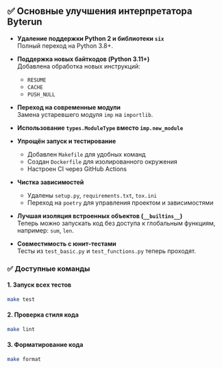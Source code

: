 ## ✅ Основные улучшения интерпретатора Byterun

- **Удаление поддержки Python 2 и библиотеки `six`**  
  Полный переход на Python 3.8+.

- **Поддержка новых байткодов (Python 3.11+)**  
  Добавлена обработка новых инструкций:
  - `RESUME`
  - `CACHE`
  - `PUSH_NULL`

- **Переход на современные модули**  
  Замена устаревшего модуля `imp` на `importlib`.

- **Использование `types.ModuleType` вместо `imp.new_module`**

- **Упрощён запуск и тестирование**
  - Добавлен `Makefile` для удобных команд
  - Создан `Dockerfile` для изолированного окружения
  - Настроен CI через GitHub Actions

- **Чистка зависимостей**
  - Удалены `setup.py`, `requirements.txt`, `tox.ini`
  - Переход на `poetry` для управления проектом и зависимостями

- **Лучшая изоляция встроенных объектов (`__builtins__`)**  
  Теперь можно запускать код без доступа к глобальным функциям, например: `sum`, `len`.

- **Совместимость с юнит-тестами**  
  Тесты из `test_basic.py` и `test_functions.py` теперь проходят.



### ✅ Доступные команды

#### 1. **Запуск всех тестов**
```bash
make test
```

#### 2. **Проверка стиля кода**
```bash
make lint
```

#### 3. **Форматирование кода**
```bash
make format
```


